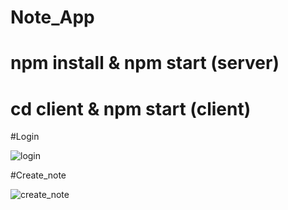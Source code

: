 # Note_App
 # npm install & npm start (server)
 
 # cd client & npm start (client)
#Login 


![login](https://user-images.githubusercontent.com/101971239/196583122-dc496b24-4ea9-46de-98c7-edc1a75fee43.png)


#Create_note

![create_note](https://user-images.githubusercontent.com/101971239/196583607-be6ae349-4c97-4b21-873c-46495ee06ba3.png)
